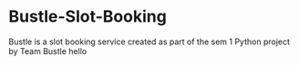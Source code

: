 # Bustle-Slot-Booking
Bustle is a slot booking service created as part of the sem 1 Python project by Team Bustle
hello

